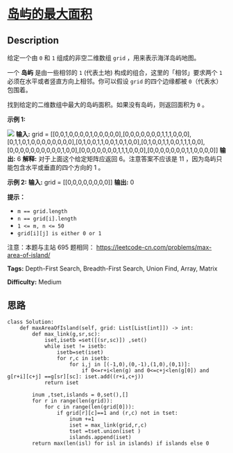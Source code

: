# [岛屿的最大面积][title]

## Description

给定一个由 `0` 和 `1` 组成的非空二维数组 `grid` ，用来表示海洋岛屿地图。

一个  **岛屿**  是由一些相邻的 `1` (代表土地) 构成的组合，这里的「相邻」要求两个 `1` 必须在水平或者竖直方向上相邻。你可以假设
`grid` 的四个边缘都被 `0`（代表水）包围着。

找到给定的二维数组中最大的岛屿面积。如果没有岛屿，则返回面积为 `0` 。



**示例 1:**

![](https://pic.leetcode-cn.com/1626667010-nSGPXz-image.png)
            **输入:** grid = [[0,0,1,0,0,0,0,1,0,0,0,0,0],[0,0,0,0,0,0,0,1,1,1,0,0,0],[0,1,1,0,1,0,0,0,0,0,0,0,0],[0,1,0,0,1,1,0,0,1,0,1,0,0],[0,1,0,0,1,1,0,0,1,1,1,0,0],[0,0,0,0,0,0,0,0,0,0,1,0,0],[0,0,0,0,0,0,0,1,1,1,0,0,0],[0,0,0,0,0,0,0,1,1,0,0,0,0]]    **输出:** 6    **解释:** 对于上面这个给定矩阵应返回 6。注意答案不应该是 11 ，因为岛屿只能包含水平或垂直的四个方向的 1 。

**示例 2:**
            **输入:** grid = [[0,0,0,0,0,0,0,0]]    **输出:** 0



**提示：**

  * `m == grid.length`
  * `n == grid[i].length`
  * `1 <= m, n <= 50`
  * `grid[i][j] is either 0 or 1`



注意：本题与主站 695 题相同： <https://leetcode-cn.com/problems/max-area-of-island/>


**Tags:** Depth-First Search, Breadth-First Search, Union Find, Array, Matrix

**Difficulty:** Medium

## 思路

``` python3
class Solution:
    def maxAreaOfIsland(self, grid: List[List[int]]) -> int:
        def max_link(g,sr,sc):
            iset,isetb =set([(sr,sc)]) ,set()
            while iset != isetb:
                isetb=set(iset)
                for r,c in isetb:
                    for i,j in [(-1,0),(0,-1),(1,0),(0,1)]:
                        if 0<=r+i<len(g) and 0<=c+j<len(g[0]) and g[r+i][c+j] ==g[sr][sc]: iset.add((r+i,c+j))     
            return iset

        inum ,tset,islands = 0,set(),[]
        for r in range(len(grid)):
            for c in range(len(grid[0])):
                if grid[r][c]==1 and (r,c) not in tset:
                    inum +=1
                    iset = max_link(grid,r,c)
                    tset =tset.union(iset )
                    islands.append(iset)
        return max(len(isl) for isl in islands) if islands else 0        
```

[title]: https://leetcode-cn.com/problems/ZL6zAn
